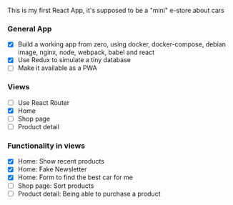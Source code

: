 This is my first React App, it's supposed to be a "mini" e-store about cars

### General App
- [x] Build a working app from zero, using docker, docker-compose, debian image, nginx, node, webpack, babel and react
- [x] Use Redux to simulate a tiny database
- [ ] Make it available as a PWA

### Views
- [ ] Use React Router
- [x] Home
- [ ] Shop page
- [ ] Product detail

### Functionality in views
- [x] Home: Show recent products
- [x] Home: Fake Newsletter
- [x] Home: Form to find the best car for me
- [ ] Shop page: Sort products
- [ ] Product detail: Being able to purchase a product